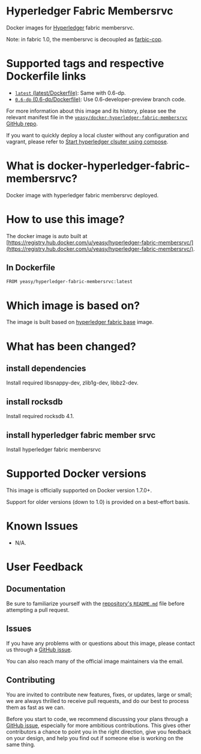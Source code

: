 Hyperledger Fabric Membersrvc
===
Docker images for [Hyperledger](https://www.hyperledger.org) fabric membersrvc.

Note: in fabric 1.0, the membersrvc is decoupled as [farbic-cop](https://github.com/yeasy/docker-hyperledger-fabric-cop).

# Supported tags and respective Dockerfile links

* [`latest` (latest/Dockerfile)](https://github.com/yeasy/docker-hyperledger-fabric-membersrvc/blob/master/Dockerfile): Same with 0.6-dp.
* [`0.6-dp` (0.6-dp/Dockerfile)](https://github.com/yeasy/docker-hyperledger-fabric-membersrvc/blob/0.6-dp/Dockerfile): Use 0.6-developer-preview branch code.

For more information about this image and its history, please see the relevant manifest file in the [`yeasy/docker-hyperledger-fabric-membersrvc` GitHub repo](https://github.com/yeasy/docker-hyperledger-fabric-membersrvc).

If you want to quickly deploy a local cluster without any configuration and vagrant, please refer to [Start hyperledger clsuter using compose](https://github.com/yeasy/docker-compose-files#hyperledger).

# What is docker-hyperledger-fabric-membersrvc?
Docker image with hyperledger fabric membersrvc deployed. 

# How to use this image?
The docker image is auto built at [https://registry.hub.docker.com/u/yeasy/hyperledger-fabric-membersrvc/](https://registry.hub.docker.com/u/yeasy/hyperledger-fabric-membersrvc/).

## In Dockerfile
```sh
FROM yeasy/hyperledger-fabric-membersrvc:latest
```

# Which image is based on?
The image is built based on [hyperledger fabric base](https://hub.docker.com/r/yeasy/hyperledger-fabric-base) image.

# What has been changed?
## install dependencies
Install required  libsnappy-dev, zlib1g-dev, libbz2-dev.

## install rocksdb
Install required  rocksdb 4.1.

## install hyperledger fabric member srvc
Install hyperledger fabric membersrvc 

# Supported Docker versions

This image is officially supported on Docker version 1.7.0+.

Support for older versions (down to 1.0) is provided on a best-effort basis.

# Known Issues
* N/A.

# User Feedback
## Documentation
Be sure to familiarize yourself with the [repository's `README.md`](https://github.com/yeasy/docker-hyperledger-fabric-membersrvc/blob/master/README.md) file before attempting a pull request.

## Issues
If you have any problems with or questions about this image, please contact us through a [GitHub issue](https://github.com/yeasy/docker-hyperledger-fabric-membersrvc/issues).

You can also reach many of the official image maintainers via the email.

## Contributing

You are invited to contribute new features, fixes, or updates, large or small; we are always thrilled to receive pull requests, and do our best to process them as fast as we can.

Before you start to code, we recommend discussing your plans through a [GitHub issue](https://github.com/yeasy/docker-hyperledger-fabric-membersrvc/issues), especially for more ambitious contributions. This gives other contributors a chance to point you in the right direction, give you feedback on your design, and help you find out if someone else is working on the same thing.
